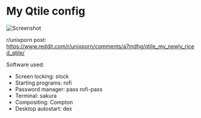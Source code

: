 # My Qtile config

![Screenshot](https://i.redd.it/8b6x4te5y9421.png)

r/unixporn post: <https://www.reddit.com/r/unixporn/comments/a7mdhg/qtile_my_newly_riced_qtile/>

Software used: 

- Screen locking: slock
- Starting programs: rofi
- Password manager: pass rofi-pass
- Terminal: sakura
- Compositing: Compton
- Desktop autostart: dex
